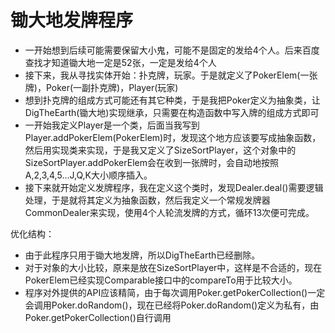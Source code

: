 # 锄大地发牌程序

- 一开始想到后续可能需要保留大小鬼，可能不是固定的发给4个人。后来百度查找才知道锄大地一定是52张，一定是发给4个人
- 接下来，我从寻找实体开始：扑克牌，玩家。于是就定义了PokerElem(一张牌)，Poker(一副扑克牌)，Player(玩家)
- 想到扑克牌的组成方式可能还有其它种类，于是我把Poker定义为抽象类，让DigTheEarth(锄大地)实现继承，只需要在构造函数中写入牌的组成方式即可
- 一开始我定义Player是一个类，后面当我写到Player.addPokerElem(PokerElem)时，发现这个地方应该要写成抽象函数，然后用实现类来实现，于是我又定义了SizeSortPlayer，这个对象中的SizeSortPlayer.addPokerElem会在收到一张牌时，会自动地按照A,2,3,4,5...J,Q,K大小顺序插入。
- 接下来就开始定义发牌程序，我在定义这个类时，发现Dealer.deal()需要逻辑处理，于是就将其定义为抽象函数，然后我定义一个常规发牌器CommonDealer来实现，使用4个人轮流发牌的方式，循环13次便可完成。

优化结构：
- 由于此程序只用于锄大地发牌，所以DigTheEarth已经删除。
- 对于对象的大小比较，原来是放在SizeSortPlayer中，这样是不合适的，现在PokerElem已经实现Comparable接口中的compareTo用于比较大小。
- 程序对外提供的API应该精简，由于每次调用Poker.getPokerCollection()一定会调用Poker.doRandom()，现在已经将Poker.doRandom()定义为私有，由Poker.getPokerCollection()自行调用
